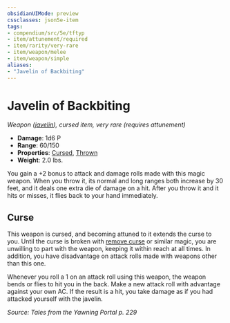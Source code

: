 ```yaml
---
obsidianUIMode: preview
cssclasses: json5e-item
tags:
- compendium/src/5e/tftyp
- item/attunement/required
- item/rarity/very-rare
- item/weapon/melee
- item/weapon/simple
aliases: 
- "Javelin of Backbiting"
---
```

# Javelin of Backbiting
*Weapon ([javelin](2-Mechanics/CLI/items/javelin.md)), cursed item, very rare (requires attunement)*  

- **Damage**: 1d6 P
- **Range**: 60/150
- **Properties**: [Cursed](2-Mechanics/CLI/rules/item-properties.md#Cursed%20Items), [Thrown](2-Mechanics/CLI/rules/item-properties.md#Thrown)
- **Weight**: 2.0 lbs.

You gain a +2 bonus to attack and damage rolls made with this magic weapon. When you throw it, its normal and long ranges both increase by 30 feet, and it deals one extra die of damage on a hit. After you throw it and it hits or misses, it flies back to your hand immediately.

## Curse

This weapon is cursed, and becoming attuned to it extends the curse to you. Until the curse is broken with [remove curse](2-Mechanics/CLI/spells/remove-curse.md) or similar magic, you are unwilling to part with the weapon, keeping it within reach at all times. In addition, you have disadvantage on attack rolls made with weapons other than this one.

Whenever you roll a 1 on an attack roll using this weapon, the weapon bends or flies to hit you in the back. Make a new attack roll with advantage against your own AC. If the result is a hit, you take damage as if you had attacked yourself with the javelin.

*Source: Tales from the Yawning Portal p. 229*